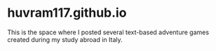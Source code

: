 # huvram117.github.io


This is the space where I posted several text-based adventure games created during my study abroad in Italy. 
